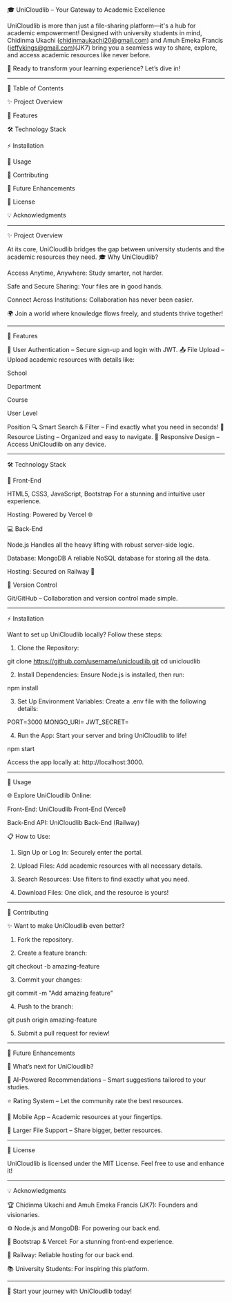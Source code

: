 🎓 UniCloudlib – Your Gateway to Academic Excellence

UniCloudlib is more than just a file-sharing platform—it's a hub for academic empowerment! Designed with university students in mind, Chidinma Ukachi (chidinmaukachi20@gmail.com) and Amuh Emeka Francis (jeffykings@gmail.com)(JK7) bring you a seamless way to share, explore, and access academic resources like never before.

🚀 Ready to transform your learning experience? Let’s dive in!


---

🌟 Table of Contents

✨ Project Overview

🎯 Features

🛠️ Technology Stack

⚡ Installation

📖 Usage

🌱 Contributing

🔮 Future Enhancements

📜 License

💡 Acknowledgments



---

✨ Project Overview

At its core, UniCloudlib bridges the gap between university students and the academic resources they need.
🎓 Why UniCloudlib?

Access Anytime, Anywhere: Study smarter, not harder.

Safe and Secure Sharing: Your files are in good hands.

Connect Across Institutions: Collaboration has never been easier.


🌍 Join a world where knowledge flows freely, and students thrive together!


---

🎯 Features

🌟 User Authentication – Secure sign-up and login with JWT.
📤 File Upload – Upload academic resources with details like:

School

Department

Course

User Level

Position
🔍 Smart Search & Filter – Find exactly what you need in seconds!
📄 Resource Listing – Organized and easy to navigate.
📱 Responsive Design – Access UniCloudlib on any device.



---

🛠️ Technology Stack

🎨 Front-End

HTML5, CSS3, JavaScript, Bootstrap
For a stunning and intuitive user experience.

Hosting: Powered by Vercel 🌐


💻 Back-End

Node.js
Handles all the heavy lifting with robust server-side logic.

Database: MongoDB
A reliable NoSQL database for storing all the data.

Hosting: Secured on Railway 🚄


🔄 Version Control

Git/GitHub – Collaboration and version control made simple.



---

⚡ Installation

Want to set up UniCloudlib locally? Follow these steps:

1. Clone the Repository:

git clone https://github.com/username/unicloudlib.git
cd unicloudlib


2. Install Dependencies:
Ensure Node.js is installed, then run:

npm install


3. Set Up Environment Variables:
Create a .env file with the following details:

PORT=3000
MONGO_URI=<your-mongodb-uri>
JWT_SECRET=<your-jwt-secret>


4. Run the App:
Start your server and bring UniCloudlib to life!

npm start

Access the app locally at: http://localhost:3000.




---

📖 Usage

🌐 Explore UniCloudlib Online:

Front-End: UniCloudlib Front-End (Vercel)

Back-End API: UniCloudlib Back-End (Railway)


📋 How to Use:

1. Sign Up or Log In: Securely enter the portal.


2. Upload Files: Add academic resources with all necessary details.


3. Search Resources: Use filters to find exactly what you need.


4. Download Files: One click, and the resource is yours!




---

🌱 Contributing

✨ Want to make UniCloudlib even better?

1. Fork the repository.


2. Create a feature branch:

git checkout -b amazing-feature


3. Commit your changes:

git commit -m "Add amazing feature"


4. Push to the branch:

git push origin amazing-feature


5. Submit a pull request for review!




---

🔮 Future Enhancements

🚀 What’s next for UniCloudlib?

🤖 AI-Powered Recommendations – Smart suggestions tailored to your studies.

⭐ Rating System – Let the community rate the best resources.

📱 Mobile App – Academic resources at your fingertips.

📂 Larger File Support – Share bigger, better resources.



---

📜 License

UniCloudlib is licensed under the MIT License. Feel free to use and enhance it!


---

💡 Acknowledgments

🏆 Chidinma Ukachi and Amuh Emeka Francis (JK7): Founders and visionaries.

⚙️ Node.js and MongoDB: For powering our back end.

🎨 Bootstrap & Vercel: For a stunning front-end experience.

🚄 Railway: Reliable hosting for our back end.

📚 University Students: For inspiring this platform.



---

🌟 Start your journey with UniCloudlib today!


